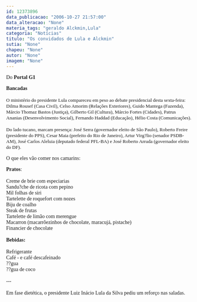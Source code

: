 ```yaml
---
id: 12373896
data_publicacao: "2006-10-27 21:57:00"
data_alteracao: "None"
materia_tags: "geraldo Alckmin,Lula"
categoria: "Notícias"
titulo: "Os convidados de Lula e Alckmin"
sutia: "None"
chapeu: "None"
autor: "None"
imagem: "None"
---
```

<p><P><FONT face=Verdana>Do <STRONG>Portal G1</STRONG></FONT></P><B></p>
<p><P><FONT face=Verdana>Bancadas</FONT></B><FONT face=\"Times New Roman\"><FONT size=3><FONT face=Verdana size=2> <BR><BR>O ministério do presidente Lula compareceu em peso ao debate presidencial desta sexta-feira: Dilma Rousef (Casa Civil), Celso Amorim (Relações Exteriores), Guido Mantega (Fazenda), Márcio Thomaz Bastos (Justiça), Gilberto Gil (Cultura), Márcio Fortes (Cidades), Patrus Ananias (Desenvolvimento Social), Fernando Haddad (Educação), Hélio Costa (Comunicações).<BR><BR>Do lado tucano, marcam presença: José Serra (governador eleito de São Paulo), Roberto Freire (presidente do PPS), Cesar Maia (prefeito do Rio de Janeiro), Artur Virg?lio (senador PSDB-AM), José Carlos Aleluia (deputado federal PFL-BA) e José Roberto Arruda (governador eleito do DF).</FONT> </FONT></FONT></P></p>
<p><P><FONT face=Verdana>O que eles vão comer nos camarins:</FONT></P></p>
<p><P><FONT face=\"Times New Roman\"><FONT face=Verdana><STRONG>Pratos</STRONG>:<BR><BR>Creme de brie com especiarias<BR>Sandu?che de ricota com pepino<BR>Mil folhas de siri<BR>Tartelette de roquefort com nozes<BR>Biju de coalho<BR>Steak de frutas<BR>Tartelette de limão com merengue<BR>Macarron (macarrõezinhos de chocolate, maracujá, pistache)<BR>Financier de chocolate<BR><BR><B>Bebidas:</B><BR><BR>Refrigerante<BR>Café - e café descafeinado<BR>??gua<BR>??gua de coco<BR><BR>---<BR><BR>Em fase dietética, o presidente Luiz Inácio Lula da Silva pediu um reforço nas saladas.</FONT></P></FONT> </p>

